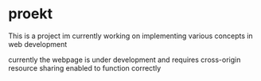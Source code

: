 # proekt
This is a project im currently working on implementing various concepts in web development 


currently the webpage is under development and requires cross-origin resource sharing enabled to function correctly 
